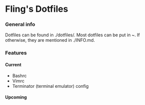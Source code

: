 # Fling's Dotfiles
### General info
Dotfiles can be found in ./dotfiles/.
Most dotfiles can be put in ~. If otherwise, they are mentioned in ./INFO.md.
### Features
#### Current
- Bashrc
- Vimrc
- Terminator (terminal emulator) config
#### Upcoming
